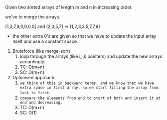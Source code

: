 Given two sorted arrays of length m and n in increasing order.

we've to merge the arrays.

[1,3,7,9,0,0,0,0] and [2,3,5,7] => [1,2,3,3,5,7,7,9]

- the other extra 0's are given so that we have to update the input array itself and use a constant space.

1. Bruteforce (like merge-sort)
   1. loop through the arrays (like i,j,k pointers) and update the new arrays accordingly.
   2. TC: O(m+n)
   3. SC: O(m+n)
2. Optimised approach
   1. `we think of this in backward terms, and we know that we have extra space in first array, so we start filling the array from last to first`.
   2. `compare the elements from end to start of both and insert it at end and decreasing.`
   3. TC: O(m+n)
   4. SC: O(1)